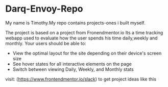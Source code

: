 # Darq-Envoy-Repo
My name is Timothy.My repo contains projects-ones i built myself. 

The project is based on a project from Fronendmentor.io
Its a time tracking webapp used to evaluate how the user spends his time daily,weekly and monthly.
Your users should be able to:

- View the optimal layout for the site depending on their device's screen size
- See hover states for all interactive elements on the page
- Switch between viewing Daily, Weekly, and Monthly stats

visit: (https://www.frontendmentor.io/slack) to get project ideas like this

